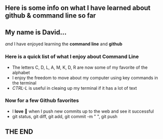 ## Here is some info on what I have learned about github & command line so far

<h2>My name is David...</h2>

*and* I have enjoyed learning the **command line** and **github**

<h3>Here is a quick list of what I enjoy about Command Line</h3>

- The letters C, D, L, A, M, K, D, R are now some of my favorite of the alphabet
- I enjoy the freedom to move about my computer using key commands in the terminal
- *CTRL-L* is useful in cleaing up my terminal if it has a lot of text

<h3>Now for a few Github favorites</h3>

- I **love** :smiling_face_with_three_hearts:  when I push new commits up to the web and see it successful
- git status, git diff, git add, git commit -m " ", git push

<h2>THE END</h2>